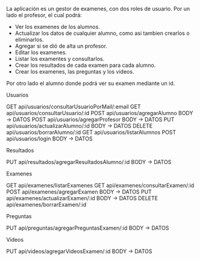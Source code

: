 La aplicación es un gestor de examenes, con dos roles de usuario. Por un lado el profesor, el cual podrá:
* Ver los examenes de los alumnos. 
* Actualizar los datos de cualquier alumno, como asi tambien crearlos o eliminarlos.
* Agregar si se dió de alta un profesor.
* Editar los examenes.
* Listar los examentes y consultarlos.
* Crear los resultados de cada examen para cada alumno.
* Crear los examenes, las preguntas y los videos.

Por otro lado el alumno donde podrá ver su examen mediante un id.

Usuarios

GET api/usuarios/consultarUsuarioPorMail/:email
GET api/usuarios/consultarUsuario/:id
POST api/usuarios/agregarAlumno BODY -> DATOS
POST api/usuarios/agregarProfesor BODY -> DATOS
PUT api/usuarios/actualizarAlumno/:id BODY -> DATOS
DELETE api/usuarios/borrarAlumno/:id
GET api/usuarios/listarAlumnos
POST api/usuarios/login BODY -> DATOS

Resultados

PUT api/resultados/agregarResultadosAlumno/:id BODY -> DATOS

Examenes

GET api/examenes/listarExamenes
GET api/examenes/consultarExamen/:id
POST api/examenes/agregarExamen BODY -> DATOS
PUT api/examenes/actualizarExamen/:id BODY -> DATOS 
DELETE api/examenes/borrarExamen/:id

Preguntas

PUT api/preguntas/agregarPreguntasExamen/:id BODY -> DATOS

Videos

PUT api/videos/agregarVideosExamen/:id BODY -> DATOS






